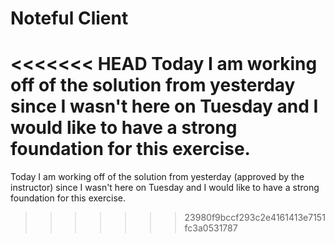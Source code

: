 # Noteful Client
<<<<<<< HEAD
Today I am working off of the solution from yesterday since I wasn't here on Tuesday and I would like to have a strong foundation for this exercise.
=======
Today I am working off of the solution from yesterday (approved by the instructor) since I wasn't here on Tuesday and I would like to have a strong foundation for this exercise.
>>>>>>> 23980f9bccf293c2e4161413e7151fc3a0531787
